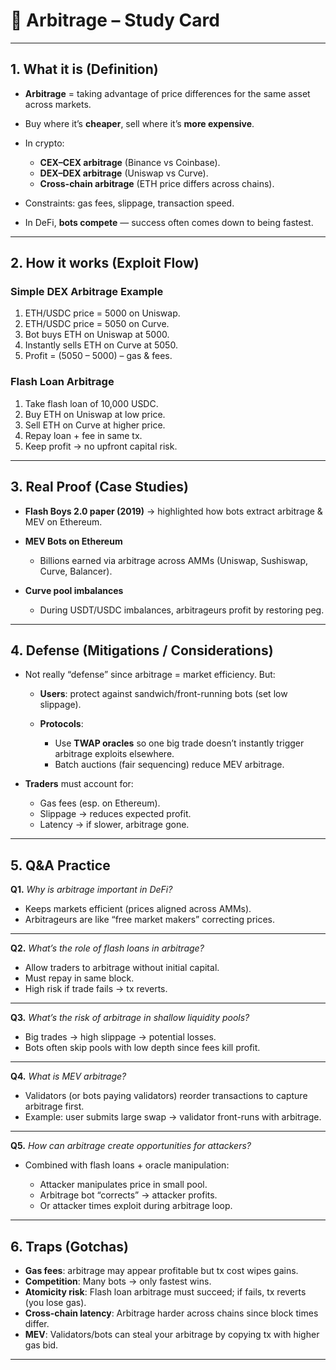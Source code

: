 
# 🔄 Arbitrage – Study Card

---

## 1. **What it is (Definition)**

* **Arbitrage** = taking advantage of price differences for the same asset across markets.
* Buy where it’s **cheaper**, sell where it’s **more expensive**.
* In crypto:

  * **CEX–CEX arbitrage** (Binance vs Coinbase).
  * **DEX–DEX arbitrage** (Uniswap vs Curve).
  * **Cross-chain arbitrage** (ETH price differs across chains).
* Constraints: gas fees, slippage, transaction speed.
* In DeFi, **bots compete** — success often comes down to being fastest.

---

## 2. **How it works (Exploit Flow)**

### Simple DEX Arbitrage Example

1. ETH/USDC price = 5000 on Uniswap.
2. ETH/USDC price = 5050 on Curve.
3. Bot buys ETH on Uniswap at 5000.
4. Instantly sells ETH on Curve at 5050.
5. Profit = (5050 – 5000) – gas & fees.

### Flash Loan Arbitrage

1. Take flash loan of 10,000 USDC.
2. Buy ETH on Uniswap at low price.
3. Sell ETH on Curve at higher price.
4. Repay loan + fee in same tx.
5. Keep profit → no upfront capital risk.

---

## 3. **Real Proof (Case Studies)**

* **Flash Boys 2.0 paper (2019)** → highlighted how bots extract arbitrage & MEV on Ethereum.
* **MEV Bots on Ethereum**

  * Billions earned via arbitrage across AMMs (Uniswap, Sushiswap, Curve, Balancer).
* **Curve pool imbalances**

  * During USDT/USDC imbalances, arbitrageurs profit by restoring peg.

---

## 4. **Defense (Mitigations / Considerations)**

* Not really “defense” since arbitrage = market efficiency. But:

  * **Users**: protect against sandwich/front-running bots (set low slippage).
  * **Protocols**:

    * Use **TWAP oracles** so one big trade doesn’t instantly trigger arbitrage exploits elsewhere.
    * Batch auctions (fair sequencing) reduce MEV arbitrage.
* **Traders** must account for:

  * Gas fees (esp. on Ethereum).
  * Slippage → reduces expected profit.
  * Latency → if slower, arbitrage gone.

---

## 5. **Q\&A Practice**

**Q1.** *Why is arbitrage important in DeFi?*

* Keeps markets efficient (prices aligned across AMMs).
* Arbitrageurs are like “free market makers” correcting prices.

---

**Q2.** *What’s the role of flash loans in arbitrage?*

* Allow traders to arbitrage without initial capital.
* Must repay in same block.
* High risk if trade fails → tx reverts.

---

**Q3.** *What’s the risk of arbitrage in shallow liquidity pools?*

* Big trades → high slippage → potential losses.
* Bots often skip pools with low depth since fees kill profit.

---

**Q4.** *What is MEV arbitrage?*

* Validators (or bots paying validators) reorder transactions to capture arbitrage first.
* Example: user submits large swap → validator front-runs with arbitrage.

---

**Q5.** *How can arbitrage create opportunities for attackers?*

* Combined with flash loans + oracle manipulation:

  * Attacker manipulates price in small pool.
  * Arbitrage bot “corrects” → attacker profits.
  * Or attacker times exploit during arbitrage loop.

---

## 6. **Traps (Gotchas)**

* **Gas fees**: arbitrage may appear profitable but tx cost wipes gains.
* **Competition**: Many bots → only fastest wins.
* **Atomicity risk**: Flash loan arbitrage must succeed; if fails, tx reverts (you lose gas).
* **Cross-chain latency**: Arbitrage harder across chains since block times differ.
* **MEV**: Validators/bots can steal your arbitrage by copying tx with higher gas bid.

---

